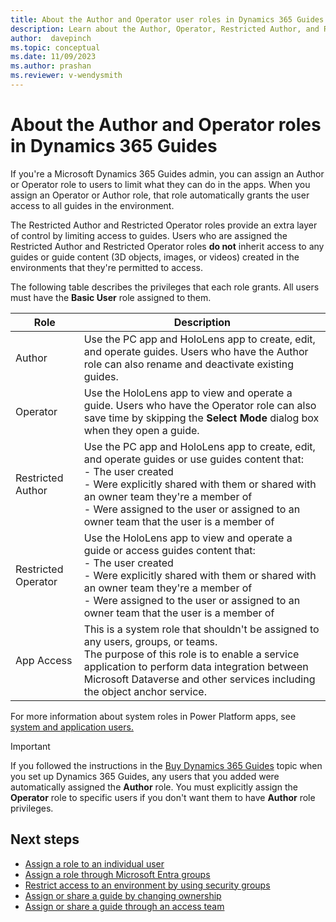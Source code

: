 ```yaml
---
title: About the Author and Operator user roles in Dynamics 365 Guides
description: Learn about the Author, Operator, Restricted Author, and Restricted Operator user roles in Dynamics 365 Guides
author:  davepinch
ms.topic: conceptual
ms.date: 11/09/2023
ms.author: prashan
ms.reviewer: v-wendysmith
---
```


# About the Author and Operator roles in Dynamics 365 Guides

If you're a Microsoft Dynamics 365 Guides admin, you can assign an Author or Operator role to users to limit what they can do in the apps. When you assign an Operator or Author role, that role automatically grants the user access to all guides in the environment.

The Restricted Author and Restricted Operator roles provide an extra layer of control by limiting access to guides. Users who are assigned the Restricted Author and Restricted Operator roles **do not** inherit access to any guides or guide content (3D objects, images, or videos) created in the environments that they're permitted to access.

The following table describes the privileges that each role grants. All users must have the **Basic User** role assigned to them.

| Role | Description |
|---|---|
| Author | Use the PC app and HoloLens app to create, edit, and operate guides. Users who have the Author role can also rename and deactivate existing guides. |
| Operator | Use the HoloLens app to view and operate a guide. Users who have the Operator role can also save time by skipping the **Select Mode** dialog box when they open a guide. |
|Restricted Author| Use the PC app and HoloLens app to create, edit, and operate guides or use guides content that:<br>- The user created<br>- Were explicitly shared with them or shared with an owner team they're a member of<br>- Were assigned to the user or assigned to an owner team that the user is a member of|
|Restricted Operator| Use the HoloLens app to view and operate a guide or access guides content that: <br>- The user created<br>- Were explicitly shared with them or shared with an owner team they're a member of<br>- Were assigned to the user or assigned to an owner team that the user is a member of |
|App Access|  This is a system role that shouldn't be assigned to any users, groups, or teams. <br> The purpose of this role is to enable a service application to perform data integration between Microsoft Dataverse and other services including the object anchor service. |

For more information about system roles in Power Platform apps, see [system and application users.](/power-platform/admin/system-application-users)

> [!IMPORTANT]
> If you followed the instructions in the [Buy Dynamics 365 Guides](buy-guides.md) topic when you set up Dynamics 365 Guides, any users that you added were automatically assigned the **Author** role. You must explicitly assign the **Operator** role to specific users if you don't want them to have **Author** role privileges.

## Next steps

- [Assign a role to an individual user](assign-role.md)
- [Assign a role through Microsoft Entra groups](admin-assign-role-groups.md)
- [Restrict access to an environment by using security groups](admin-security.md)
- [Assign or share a guide by changing ownership](admin-access-assign.md)
- [Assign or share a guide through an access team](admin-access-teams.md)
